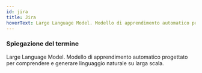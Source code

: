 ```yaml
---
id: jira
title: Jira
hoverText: Large Language Model. Modello di apprendimento automatico progettato per comprendere e generare linguaggio naturale su larga scala.
---
```


### Spiegazione del termine

Large Language Model. Modello di apprendimento automatico progettato per comprendere e generare linguaggio naturale su larga scala.
